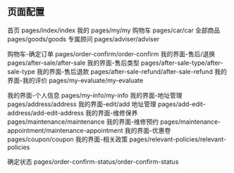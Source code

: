 ## 页面配置

首页 pages/index/index
我的 pages/my/my
购物车 pages/car/car
全部商品 pages/goods/goods
专属顾问 pages/adviser/adviser

购物车-确定订单 pages/order-confirm/order-confirm
我的界面-售后/退换 pages/after-sale/after-sale
我的界面-售后类型 pages/after-sale-type/after-sale-type
我的界面-售后退款 pages/after-sale-refund/after-sale-refund
我的界面-我的评价 pages/my-evaluate/my-evaluate

我的界面-个人信息 pages/my-info/my-info
我的界面-地址管理 pages/address/address
我的界面-edit/add 地址管理 pages/add-edit-address/add-edit-address
我的界面-维修保养 pages/maintenance/maintenance
我的界面-维修预约 pages/maintenance-appointment/maintenance-appointment
我的界面-优惠卷 pages/coupon/coupon
我的界面-相关政策 pages/relevant-policies/relevant-policies

确定状态 pages/order-confirm-status/order-confirm-status